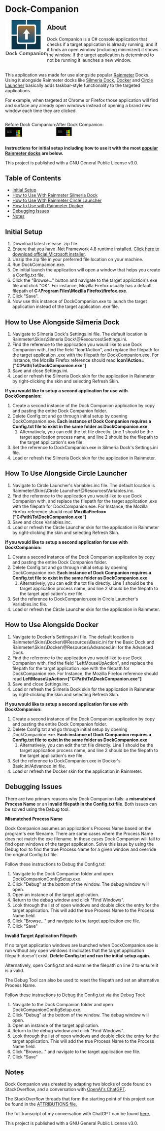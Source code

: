 # Dock-Companion

<img src="https://github.com/tronfacex/Dock-Companion/blob/master/DC-Logo-Text.png" width="27%" ALIGN="left"></img>

<h2 id="about">About</h2>
Dock Companion is a C# console application that checks if a target application is already running, and if it finds an open window (including minimized) it shows the window. If the target application is determined to not be running it launches a new window.</br></br>

This application was made for use alongside popular <a href="https://www.rainmeter.net/">Rainmeter</a> Docks. Using it alongside Rainmeter docks like <a href="https://visualskins.com/skin/silmeria-dock">Silmeria Dock</a>, <a href="https://visualskins.com/skin/docker">Docker</a> and <a href="https://visualskins.com/skin/circle-launcher">Circle Launcher</a> basically adds taskbar-style functionality to the targeted applications. 

For example, when targeted at Chrome or Firefox those application will find and surface any already open windows instead of opening a brand new window each time they are clicked. 

<div style="display:flex;">
  <p>Before Dock Companion:</br><img src="https://github.com/tronfacex/Dock-Companion/blob/9e7dbf0283be1ef114564b02d6cf264e66275fd6/SilmeriaAfter-final.gif" width="33%" align="center"></p>
  <p>After Dock Companion:</br><img src="https://github.com/tronfacex/Dock-Companion/blob/9e7dbf0283be1ef114564b02d6cf264e66275fd6/SilmeriaAfter-final.gif" width="33%" align="center"></p>
</div>


<strong>Instructions for initial setup including how to use it with the most <a href="https://visualskins.com/rainmeter-docks">popular Rainmeter docks</a> are below.</strong>

This project is published with a GNU General Public License v3.0.

<h2 id="table-of-contents">Table of Contents</h2>
<ul>
    <li><a href="#initial-setup">Initial Setup</a></li>
    <li><a href="#how-to-use-alongside-silmeria">How to Use With Rainmeter Silmeria Dock</a></li>
    <li><a href="#how-to-use-alongside-circle-launcher">How to Use With Rainmeter Circle Launcher</a></li>
    <li><a href="#how-to-use-alongside-docker">How to Use with Rainmeter Docker</a></li>
    <li><a href="#debugging-issues">Debugging Issues</a></li>
    <li><a href="footnotes">Notes</a></li>
</ul>

<h2 id="initial-setup">Initial Setup</h2>
<ol>
    <li>Download latest release .zip file.</li>
    <li>Ensure that you have .Net Framework 4.8 runtime installed. <a href="https://dotnet.microsoft.com/en-us/download/dotnet-framework/thank-you/net48-web-installer"> Click here to download official Microsoft installer</a>.</li>
    <li>Unzip the zip file in your preferred file location on your machine.</li>
    <li>Run DockCompanion.exe.</li>
    <li>On initial launch the application will open a window that helps you create a Config.txt file.</li>
    <li>Click the "Browse..." button and navigate to the target application's exe file and click "OK". For instance, Mozilla Firefox usually has a default filepath of <strong>C:\Program Files\Mozilla Firefox\firefox.exe</strong>.</li>
    <li>Click "Save".</li>
    <li>Now use this instance of DockCompanion.exe to launch the target application instead of the target application .exe file.</li>
</ol>

<h2 id="how-to-use-alongside-silmeria">How to Use Alongside Silmeria Dock</h2>
<ol>
  <li>Navigate to Silmeria Dock's Settings.ini file. The default location is Rainmeter\Skins\Silmeria Dock\@Resources\Settings.ini.</li>
  <li>Find the reference to the application you would like to use Dock Companion with, find the field "Icon1Action", and replace the filepath for the target application .exe with the filepath for DockCompanion.exe. For Instance, the Mozilla Firefox reference should read <strong>Icon1Action=["C:Path\To\DockCompanion.exe"]</strong></li>
  <li>Save and close Settings.ini.</li>
  <li>Load or refresh the Silmeria Dock skin for the application in Rainmeter by right-clicking the skin and selecting Refresh Skin.</li>
</ol>

<strong>If you would like to setup a second application for use with DockCompanion:</strong>
<ol>
  <li>Create a second instance of the Dock Companion application by copy and pasting the entire Dock Companion folder.</li>
  <li>Delete Config.txt and go through initial setup by opening DockCompanion.exe. <strong>Each instance of Dock Companion requires a Config.txt file to exist in the same folder as DockCompanion.exe</strong>
    <ol type="2a">
        <li>Alternatively, you can edit the txt file directly. Line 1 should be the target application process name, and line 2 should be the filepath to the target application's exe file.</li>
    </ol>
  <li>Set the reference to DockCompanion.exe in Silmeria Dock's Settings.ini file.</li>
  <li>Load or refresh the Silmeria Dock skin for the application in Rainmeter.</li>
</ol>

<h2 id="how-to-use-alongside-circle-launcher">How To Use Alongside Circle Launcher</h2>
<ol>
  <li>Navigate to Circle Launcher's Variables.inc file. The default location is Rainmeter\Skins\Circle Launcher\@Resources\Variables.inc.</li>
  <li>Find the reference to the application you would like to use Dock Companion with, and replace the filepath for the target application .exe with the filepath for DockCompanion.exe. For Instance, the Mozilla Firefox reference should read <strong>MozillaFirefox=["C:Path\To\DockCompanion.exe"]</strong></li>
  <li>Save and close Variables.inc.</li>
  <li>Load or refresh the Circle Launcher skin for the application in Rainmeter by right-clicking the skin and selecting Refresh Skin.</li>
</ol>


<strong>If you would like to setup a second application for use with DockCompanion:</strong>
<ol>
  <li>Create a second instance of the Dock Companion application by copy and pasting the entire Dock Companion folder.</li>
  <li>Delete Config.txt and go through initial setup by opening DockCompanion.exe. <strong>Each instance of Dock Companion requires a Config.txt file to exist in the same folder as DockCompanion.exe</strong>
    <ol type="2a">
        <li>Alternatively, you can edit the txt file directly. Line 1 should be the target application process name, and line 2 should be the filepath to the target application's exe file.</li>
    </ol>
  <li>Set the reference to DockCompanion.exe in Circle Launcher's Variables.inc file.</li>
  <li>Load or refresh the Circle Launcher skin for the application in Rainmeter.</li>
</ol>

<h2 id="how-to-use-alongside-docker">How to Use Alongside Docker</h2>
<ol>
  <li>Navigate to Docker's Settings.ini file. The default location is Rainmeter\Skins\Docker\@Resources\Basic.ini for the Basic Dock and Rainmeter\Skins\Docker\@Resources\Advanced.ini for the Advanced Dock.</li>
  <li>Find the reference to the application you would like to use Dock Companion with, find the field "LeftMouseUpAction", and replace the filepath for the target application .exe with the filepath for DockCompanion.exe. For Instance, the Mozilla Firefox reference should read <strong>LeftMouseUpAction=["C:Path\To\DockCompanion.exe"]</strong></li>
  <li>Save and close Settings.inc.</li>
  <li>Load or refresh the Silmeria Dock skin for the application in Rainmeter by right-clicking the skin and selecting Refresh Skin.</li>
</ol>

<strong>If you would like to setup a second application for use with DockCompanion:</strong>
<ol>
  <li>Create a second instance of the Dock Companion application by copy and pasting the entire Dock Companion folder.</li>
  <li>Delete Config.txt and go through initial setup by opening DockCompanion.exe. <strong>Each instance of Dock Companion requires a Config.txt file to exist in the same folder as DockCompanion.exe</strong>
    <ol type="2a">
        <li>Alternatively, you can edit the txt file directly. Line 1 should be the target application process name, and line 2 should be the filepath to the target application's exe file.</li>
    </ol>
  <li>Set the reference to DockCompanion.exe in Docker's Basic.ini/Advanced.ini file.</li>
  <li>Load or refresh the Docker skin for the application in Rainmeter.</li>
</ol>

<h2 id="debugging-issues">Debugging Issues</h2>
<p>There are two primary reasons why Dock Companion fails: a <strong>mismatched Process Name</strong> or an <strong>invalid filepath in the Config.txt file</strong>. Both issues can be solved using the Debug tool.</p>

<p><strong>Mismatched Process Name</strong>

Dock Companion assumes an application's Process Name based on the program's exe filename. There are some cases where the Process Name does not match the exe filename. In those cases Dock Companion will fail to find open windows of the target application. Solve this issue by using the Debug tool to find the true Process Name for a given window and override the original Config.txt file.

Follow these instructions to Debug the Config.txt:
<ol>
  <li>Navigate to the Dock Companion folder and open DockCompanionConfigSetup.exe.</li>
  <li>Click "Debug" at the bottom of the window. The debug window will open.</li>
  <li>Open an instance of the target application.</li>
  <li>Return to the debug window and click "Find Windows".</li>
  <li>Look through the list of open windows and double click the entry for the target application. This will add the true Process Name to the Process Name field.</li>
  <li>Click "Browse..." and navigate to the target application exe file.</li>
  <li>Click "Save"</li>
</ol></p>


<p><strong>Invalid Target Application Filepath</strong>

If no target application windows are launched when DockCompanion.exe is run without any open windows it indicates that the target application filepath doesn't exist. <strong>Delete Config.txt and run the initial setup again.</strong>

Alternatively, open Config.txt and examine the filepath on line 2 to ensure it is a valid.

The Debug Tool can also be used to reset the filepath and set an alternative Process Name. 

Follow these instructions to Debug the Config.txt via the Debug Tool:
<ol>
  <li>Navigate to the Dock Companion folder and open DockCompanionConfigSetup.exe.</li>
  <li>Click "Debug" at the bottom of the window. The debug window will open.</li>
  <li>Open an instance of the target application.</li>
  <li>Return to the debug window and click "Find Windows".</li>
  <li>Look through the list of open windows and double click the entry for the target application. This will add the true Process Name to the Process Name field.</li>
  <li>Click "Browse..." and navigate to the target application exe file.</li>
  <li>Click "Save"</li>
</ol></p>

<h2 id="footnote">Notes</h2>
<p>Dock Companion was created by adapting two blocks of code found on StackOverflow, and a conversation with <a href="https://openai.com/"> OpenAI's ChatGPT</a>.</p>

The StackOverflow threads that form the starting point of this project can be found in the [ATTRIBUTIONS file.](ATTRIBUTIONS.md)

The full transcript of my conversation with ChatGPT can be found [here.](ChatGPT-Transcript-1-26-22.pdf)

This project is published with a GNU General Public License v3.0.
